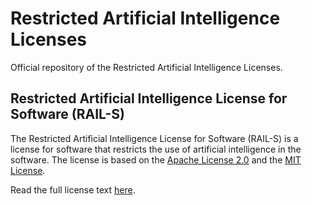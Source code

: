 # Restricted Artificial Intelligence Licenses

Official repository of the Restricted Artificial Intelligence Licenses.

## Restricted Artificial Intelligence License for Software (RAIL-S)

The Restricted Artificial Intelligence License for Software (RAIL-S) is a license for software that restricts the use of artificial intelligence in the software. The license is based on the [Apache License 2.0](https://www.apache.org/licenses/LICENSE-2.0) and the [MIT License](https://opensource.org/licenses/MIT).

Read the full license text [here](rail-s/license.txt).